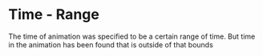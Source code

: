 # Time - Range

The time of animation was specified to be a certain range of time. But time in the animation has been found that is outside of that bounds